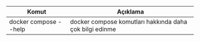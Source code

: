 | Komut                                                                                                                                                                                                                                                         | Açıklama                                                                                                                                             |
|---------------------------------------------------------------------------------------------------------------------------------------------------------------------------------------------------------------------------------------------------------------|------------------------------------------------------------------------------------------------------------------------------------------------------|
| docker compose --help                                                                                                                                                                                                                                         | docker compose komutları hakkında daha çok bilgi edinme                                                                                              |